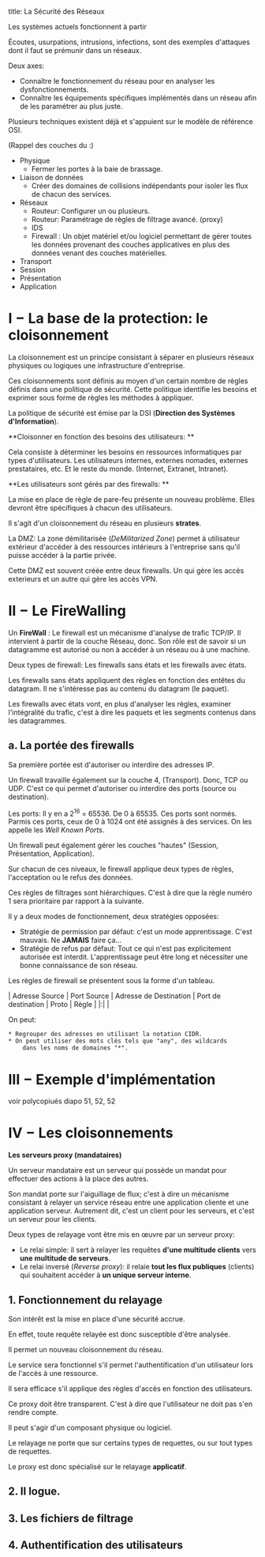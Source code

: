 title: La Sécurité des Réseaux


Les systèmes actuels fonctionnent à partir 

Écoutes, usurpations, intrusions, infections, sont des exemples d'attaques 
dont il faut se prémunir dans un réseaux. 

Deux axes:

* Connaître le fonctionnement du réseau pour en analyser les 
dysfonctionnements. 
* Connaître les équipements spécifiques implémentés dans un réseau afin de 
les paramétrer au plus juste. 

Plusieurs techniques existent déjà et s'appuient sur le modèle de référence 
OSI. 

(Rappel des couches du :)

* Physique
    * Fermer les portes à la baie de brassage. 
* Liaison de données
    * Créer des domaines de collisions indépendants pour isoler 
        les flux de chacun des services. 
* Réseaux
    * Routeur: Configurer un ou plusieurs. 
    * Routeur: Paramétrage de règles de filtrage avancé. (proxy)
    * IDS
    * Firewall : Un objet matériel et/ou logiciel permettant 
        de gérer toutes les données provenant des couches applicatives 
        en plus des données venant des couches matérielles. 
* Transport
* Session
* Présentation
* Application

# I − La base de la protection: le cloisonnement

La cloisonnement est un principe consistant à séparer en plusieurs 
réseaux physiques ou logiques une infrastructure d'entreprise. 

Ces cloisonnements sont définis au moyen d'un certain nombre de règles 
définis dans une politique de sécurité. Cette politique identifie les 
besoins et exprimer sous forme de règles les méthodes à appliquer. 

La politique de sécurité est émise par la DSI 
(**Direction des Systèmes d'Information**). 

**Cloisonner en fonction des besoins des utilisateurs: **

Cela consiste à déterminer les besoins en ressources informatiques par 
types d'utilisateurs. Les utilisateurs internes, externes nomades, 
externes prestataires, etc. Et le reste du monde. 
(Internet, Extranet, Intranet). 

**Les utilisateurs sont gérés par des firewalls: **

La mise en place de règle de pare-feu présente un nouveau problème. 
Elles devront être spécifiques à chacun des utilisateurs. 

Il s'agit d'un cloisonnement du réseau en plusieurs **strates**. 


La DMZ: La zone démilitarisée (*DeMilitarized Zone*) permet à 
utilisateur extérieur d'accéder à des ressources intérieurs à l'entreprise 
sans qu'il puisse accéder à la partie privée. 

Cette DMZ est souvent créée entre deux firewalls. Un qui gère les accès 
exterieurs et un autre qui gère les accès VPN. 

# II − Le FireWalling

Un **FireWall** : Le firewall est un mécanisme d'analyse de trafic TCP/IP. 
Il intervient à partir de la couche Réseau, donc. Son rôle est de savoir 
si un datagramme est autorisé ou non à accéder à un réseau ou à une 
machine. 

Deux types de firewall: Les firewalls sans états et les firewalls 
avec états. 

Les firewalls sans états appliquent des règles en fonction des entêtes du 
datagram. Il ne s'intéresse pas au contenu du datagram (le paquet). 

Les firewalls avec états vont, en plus d'analyser les règles, examiner 
l'intégralité du trafic, c'est à dire les paquets et les segments 
contenus dans les datagrammes. 

## a. La portée des firewalls

Sa première portée est d'autoriser ou interdire des adresses IP. 

Un firewall travaille également sur la couche 4, (Transport). 
Donc, TCP ou UDP. C'est ce qui permet d'autoriser ou interdire des 
ports (source ou destination). 

Les ports: Il y en a 2<sup>16</sup> = 65536. De 0 à 65535. 
Ces ports sont normés. 
Parmis ces ports, ceux de 0 à 1024 ont été assignés à des services. 
On les appelle les *Well Known Ports*. 

Un firewall peut également gérer les couches "hautes" 
(Session, Présentation, Application). 

Sur chacun de ces niveaux, le firewall applique deux types de règles, 
l'acceptation ou le refus des données. 

Ces règles de filtrages sont hiérarchiques. C'est à dire que la règle 
numéro 1 sera prioritaire par rapport à la suivante. 

Il y a deux modes de fonctionnement, deux stratégies opposées: 

* Stratégie de permission par défaut: c'est un mode apprentissage. 
    C'est mauvais. Ne **JAMAIS** faire ça... 
* Stratégie de refus par défaut: Tout ce qui n'est pas explicitement 
    autorisée est interdit. L'apprentissage peut être long et nécessiter 
    une bonne connaissance de son réseau. 

Les règles de firewall se présentent sous la forme d'un tableau. 

| Adresse Source | Port Source | Adresse de Destination | Port de destination | Proto | Règle |
|:|
|

On peut: 

    * Regrouper des adresses en utilisant la notation CIDR. 
    * On peut utiliser des mots clés tels que "any", des wildcards 
        dans les noms de domaines "*". 

# III − Exemple d'implémentation

voir polycopiués diapo 51, 52, 52

# IV − Les cloisonnements

**Les serveurs proxy (mandataires)**

Un serveur mandataire est un serveur qui possède un mandat pour 
effectuer des actions à la place des autres. 

Son mandat porte sur l'aiguillage de flux; c'est à dire un mécanisme 
consistant à relayer un service réseau entre une application cliente et 
une application serveur. 
Autrement dit, c'est un client pour les serveurs, et c'est un serveur 
pour les clients. 

Deux types de relayage vont être mis en œuvre par un serveur proxy: 

* Le relai simple: il sert à relayer les requêtes **d'une multitude 
    clients** vers **une multitude de serveurs**. 
* Le relai inversé (*Reverse proxy*): il relaie **tout les flux publiques**
    (clients) qui souhaitent accéder à **un unique serveur interne**. 

## 1. Fonctionnement du relayage

Son intérêt est la mise en place d'une sécurité accrue. 

En effet, toute requête relayée est donc susceptible d'être analysée. 

Il permet un nouveau cloisonnement du réseau. 

Le service sera fonctionnel s'il permet l'authentification d'un 
utilisateur lors de l'accès à une ressource. 

Il sera efficace s'il applique des règles d'accès en fonction des 
utilisateurs. 

Ce proxy doit être transparent. C'est à dire que l'utilisateur ne doit 
pas s'en rendre compte. 

Il peut s'agir d'un composant physique ou logiciel. 

Le relayage ne porte que sur certains types de requettes, ou sur tout 
types de requettes. 

Le proxy est donc spécialisé sur le relayage **applicatif**. 

## 2. Il logue. 

## 3. Les fichiers de filtrage 

## 4. Authentification des utilisateurs


